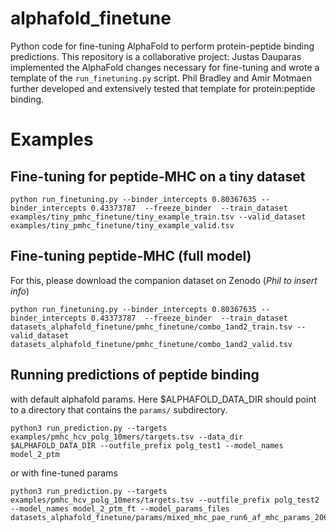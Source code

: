# alphafold_finetune
Python code for fine-tuning AlphaFold to perform protein-peptide binding predictions.
This repository is a collaborative project: Justas Dauparas implemented the
AlphaFold changes necessary for fine-tuning and wrote a template of the
`run_finetuning.py` script. Phil Bradley and Amir Motmaen further developed and
extensively tested that template for protein:peptide binding.


# Examples

## Fine-tuning for peptide-MHC on a tiny dataset

```
python run_finetuning.py --binder_intercepts 0.80367635 --binder_intercepts 0.43373787  --freeze_binder  --train_dataset examples/tiny_pmhc_finetune/tiny_example_train.tsv --valid_dataset examples/tiny_pmhc_finetune/tiny_example_valid.tsv
```

## Fine-tuning peptide-MHC (full model)

For this, please download the companion dataset on Zenodo (*Phil to insert info*)

```
python run_finetuning.py --binder_intercepts 0.80367635 --binder_intercepts 0.43373787  --freeze_binder  --train_dataset datasets_alphafold_finetune/pmhc_finetune/combo_1and2_train.tsv --valid_dataset datasets_alphafold_finetune/pmhc_finetune/combo_1and2_valid.tsv

```

## Running predictions of peptide binding

with default alphafold params. Here $ALPHAFOLD_DATA_DIR should point to a directory that contains the `params/` subdirectory.
```
python3 run_prediction.py --targets examples/pmhc_hcv_polg_10mers/targets.tsv --data_dir $ALPHAFOLD_DATA_DIR --outfile_prefix polg_test1 --model_names model_2_ptm
```

or with fine-tuned params

```
python3 run_prediction.py --targets examples/pmhc_hcv_polg_10mers/targets.tsv --outfile_prefix polg_test2 --model_names model_2_ptm_ft --model_params_files datasets_alphafold_finetune/params/mixed_mhc_pae_run6_af_mhc_params_20640.pkl
```



